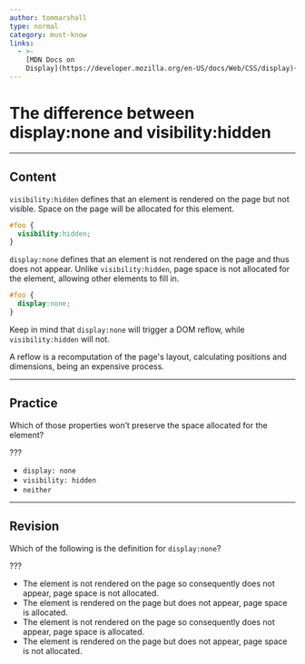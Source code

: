 ```yaml
---
author: tommarshall
type: normal
category: must-know
links:
  - >-
    [MDN Docs on
    Display](https://developer.mozilla.org/en-US/docs/Web/CSS/display){documentation}
---
```


# The difference between display:none and visibility:hidden


---

## Content

`visibility:hidden` defines that an element is rendered on the page but not visible. Space on the page will be allocated for this element.

```css
#foo {
  visibility:hidden;
}
```

`display:none` defines that an element is not rendered on the page and thus does not appear. Unlike `visibility:hidden`, page space is not allocated for the element, allowing other elements to fill in.

```css
#foo {
  display:none;
}
```

Keep in mind that `display:none` will trigger a DOM reflow, while `visibility:hidden` will not.

A reflow is a recomputation of the page's layout, calculating positions and dimensions, being an expensive process.


---

## Practice

Which of those properties won’t preserve the space allocated for the element?

???

* `display: none`
* `visibility: hidden`
* `neither`


---

## Revision

Which of the following is the definition for `display:none`?

???

* The element is not rendered on the page so consequently does not appear, page space is not allocated.
* The element is rendered on the page but does not appear, page space is allocated.
* The element is not rendered on the page so consequently does not appear, page space is allocated.
* The element is rendered on the page but does not appear, page space is not allocated.
